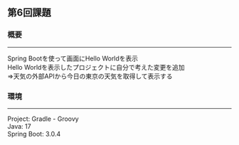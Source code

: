 ## 第6回課題 

### 概要  

----
Spring Bootを使って画面にHello Worldを表示    
Hello Worldを表示したプロジェクトに自分で考えた変更を追加  
⇒天気の外部APIから今日の東京の天気を取得して表示する

### 環境

---
Project: Gradle - Groovy    
Java: 17    
Spring Boot: 3.0.4
